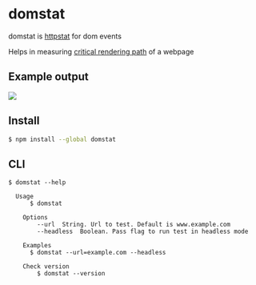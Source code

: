 # domstat

domstat is [httpstat](https://github.com/reorx/httpstat) for dom events

Helps in measuring [critical rendering path](https://web.dev/critical-rendering-path-measure-crp/) of a webpage

## Example output

![](https://i.ibb.co/NsFkC54/Screenshot-2022-06-26-at-00-07-39.png)

## Install

```bash
$ npm install --global domstat
```


## CLI

```
$ domstat --help

  Usage
	  $ domstat
	
	Options
		--url  String. Url to test. Default is www.example.com
		--headless  Boolean. Pass flag to run test in headless mode

	Examples
	  $ domstat --url=example.com --headless

	Check version
		$ domstat --version

```
